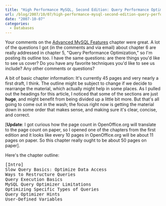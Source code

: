 ```yaml
---
title: "High Performance MySQL, Second Edition: Query Performance Optimization"
url: /blog/2007/10/07/high-performance-mysql-second-edition-query-performance-optimization/
date: "2007-10-07"
categories:
  - Databases
---
```

Your comments on the [Advanced MySQL Features]() chapter were great. A lot of the questions I got (in the comments and via email) about chapter 6 are really addressed in chapter 5, "Query Performance Optimization," so I'm posting its outline too. I have the same questions: are there things you'd like to see us cover? Do you have any favorite techniques you'd like to see us include? Any other comments or questions?

A bit of basic chapter information: It's currently 45 pages and very nearly a first draft, I think. The outline might be subject to change if we decide to rearrange the material, which actually might help in some places. As I pulled out the headings for this article, I noticed that some of the sections are just **huge**, and might benefit from being divided up a little bit more. But that's all going to come out in the wash; the focus right now is getting the material down in some order that makes sense, and making sure it's clear, concise, and correct.

[**Update**: I got curious how the page count in OpenOffice.org will translate to the page count on paper, so I opened one of the chapters from the first edition and it looks like every 10 pages in OpenOffice.org will be about 11 pages on paper. So this chapter really ought to be about 50 pages on paper].

Here's the chapter outline:

<pre>[Intro]
Slow Query Basics: Optimize Data Access
Ways to Restructure Queries
Query Execution Basics
MySQL Query Optimizer Limitations
Optimizing Specific Types of Queries
Query Optimizer Hints
User-Defined Variables</pre>



